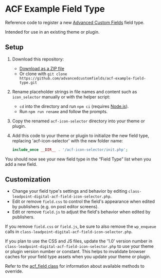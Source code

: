 # ACF Example Field Type

Reference code to register a new [Advanced Custom Fields](https://www.advancedcustomfields.com/) field type.

Intended for use in an existing theme or plugin.

## Setup

1. Download this repository:
    - [Download as a ZIP file](https://github.com/advancedcustomfields/acf-example-field-type/archive/refs/heads/main.zip)
    - Or clone with `git clone https://github.com/advancedcustomfields/acf-example-field-type.git`
2. Rename placeholder strings in file names and content such as `icon_selector` manually or with the helper script: 
    - `cd` into the directory and run `npm ci` (requires [Node.js](https://nodejs.org/)).
    - Run `npm run rename` and follow the prompts.
3. Copy the renamed `acf-icon-selector` directory into your theme or plugin.
4. Add this code to your theme or plugin to initialize the new field type, replacing 'acf-icon-selector' with the new folder name:

    ```php
    include_once __DIR__ . '/acf-icon-selector/init.php';    
    ```

You should now see your new field type in the “Field Type” list when you add a new field.

## Customization

- Change your field type's settings and behavior by editing `class-leadpoint-digital-acf-field-icon-selector.php`.
- Edit or remove `field.css` to control the field's appearance when edited by publishers (e.g. on post editor screens).
- Edit or remove `field.js` to adjust the field's behavior when edited by publishers.

If you remove `field.css` or `field.js`, be sure to also remove the `wp_enqueue` calls in `class-leadpoint-digital-acf-field-icon-selector.php`.

If you plan to use the CSS and JS files, update the '1.0' version number in `class-leadpoint-digital-acf-field-icon-selector.php` to use your theme or plugin version number or constant. This helps to invalidate browser caches for your field type assets when you update your theme or plugin.

Refer to the [acf_field class](https://github.com/AdvancedCustomFields/acf/blob/master/includes/fields/class-acf-field.php) for information about available methods to override.
